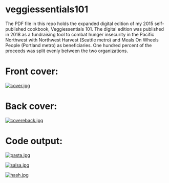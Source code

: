 # veggiessentials101
The PDF file in this repo holds the expanded digital edition of my 2015 self-published cookbook, Veggiessentials 101.
The digital edition was published in 2018 as a fundraising tool to combat hunger insecurity in the Pacific Northwest
with Northwest Harvest (Seattle metro) and Meals On Wheels People (Portland metro) as beneficiaries. One hundred
percent of the proceeds was split evenly between the two organizations.

# Front cover:

[![cover.jpg](https://i.postimg.cc/zGHwzfLB/cover.jpg)](https://postimg.cc/JsmHKM5V)

# Back cover:

[![covereback.jpg](https://i.postimg.cc/9FLVmW6v/covereback.jpg)](https://postimg.cc/WhqxSPbn)

# Code output:

[![pasta.jpg](https://i.postimg.cc/t4fsgt0Q/pasta.jpg)](https://postimg.cc/nX4FRmc0)

[![salsa.jpg](https://i.postimg.cc/QM1dx2k1/salsa.jpg)](https://postimg.cc/FfF4Tn6H)

[![hash.jpg](https://i.postimg.cc/1XjQKBry/hash.jpg)](https://postimg.cc/N2mSs1nn)
